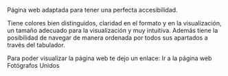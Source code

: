 Página web adaptada para tener una perfecta accesibilidad. 

Tiene colores bien distinguidos, claridad en el formato y en la visualización, un tamaño adecuado para la visualización y muy intuitiva. 
Además tiene la posibilidad de navegar de manera ordenada por todos sus apartados a través del tabulador.

Para poder visualizar la página web te dejo un enlace: Ir a la página web Fotógrafos Unidos
